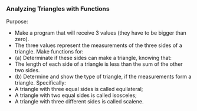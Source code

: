 ### Analyzing Triangles with Functions

Purpose:
  - Make a program that will receive 3 values (they have to be bigger than zero).         
  - The three values represent the measurements of the three sides of a triangle. Make functions for:                  
  - (a) Determinate if these sides can make a triangle, knowing that:                     
  - The length of each side of a triangle is less than the sum of the other two sides.             
  - (b) Determine and show the type of triangle, if the measurements form a triangle. Specifically:             
  - A triangle with three equal sides is called equilateral;              
  - A triangle with two equal sides is called isosceles;            
  - A triangle with three different sides is called scalene.        
